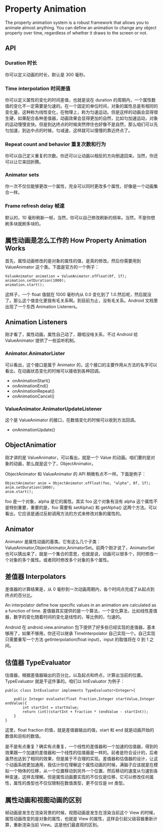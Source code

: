 # Property Animation

The property animation system is a robust framework that allows you to animate almost anything. You can define an animation to change any object property over time, regardless of whether it draws to the screen or not. 

## API

### Duration 时长

你可以定义动画的时长，默认是 300 毫秒。

### Time interpolation 时间差值

你可以定义属性的变化的时间差值，也就是说在 duration 的周期内，一个属性数值的变化不一定需要是匀速的。在一个固定的单位时间，对象的属性总是有相同的变化量，这种称为线性变化，在物理上，称为匀速运动。但是这样的动画会显得很生硬，如果配合各种差值器，动画效果会显得更加的自然，比如匀加速运动，对象的运动慢慢变快。但是到达终点的时候突然停住也好像不是自然，那么咱们可以先匀加速，到达中点的时候，匀减速，这样就可以慢慢的靠近终点了。

### Repeat count and behavior 重复次数和行为

你可以自己定义重复的次数。你还可以让动画以相反的方向倒退回来。当然，你还可以让它来回折腾。

### Animator sets

你一次不仅仅能够更改一个属性，完全可以同时更改多个属性，好像是一个动画集合一样。

### Frame refresh delay 帧速

默认的，10 毫秒刷新一帧，当然，你可以自己修改刷新的频率。当然，不是你想刷多块就刷多块的。

## 属性动画是怎么工作的  How Property Animation Works

首先，属性动画修改的是对象的属性的值，是真的修改。然后你需要用到 ValueAnimator 这个类。下面是官方的一个例子：

    ValueAnimator animation = ValueAnimator.ofFloat(0f, 1f);
    animation.setDuration(1000);
    animation.start();

这样子，一个 float 值就在 1000 毫秒内从 0.0 变化到了 1.0.然后呢，然后就没了。那么这个值变化更我有毛关系啊。到目前为止，没有毛关系。Android 文档里出现了一个东西 Animation Listeners。

## Animation Listeners 

刚才看了，属性动画，属性自己动了，跟咱没啥关系，不过 Android 给 ValueAnimator 提供了一些监听机制。

### Animator.AnimatorLister

可以看出，这个接口是属于 Animator 的，这个接口的主要作用从方法的名字可以看出，在动画状态变化的时候可以接收到各种回调。

 * onAnimationStart()
 * onAnimationEnd()
 * onAnimationRepeat()
 * onAnimationCancel()

### ValueAnimator.AnimatorUpdateListener

这个是 ValueAnimator 的接口，在数值变化的时候可以收到方法回调。

 * onAnimationUpdate() 

## ObjectAnimatior 

刚才讲的是 ValueAnimator，可以看出，就是一个 Value 的动画。咱们要的是对象的动画，那么就是这个了，ObjectAnimator。

ObjectAnimator 和 ValueAnimator 的 API 稍微有点不一样。下面是例子：

    ObjectAnimator anim = ObjectAnimator.ofFloat(foo, "alpha", 0f, 1f);
    anim.setDuration(1000);
    anim.start();

foo 是一个对象，alpha 是它的属性。其实 foo 这个对象有没有 alpha 这个属性不是特别重要，重要的是，foo 需要有 setAlpha() 和 getAlpha() 这两个方法。可以看出，它应该是通过反射调用方法的方式来修改对象的属性的。

## Animator

Animator 是属性动画的基类。它有这么几个子类：ValueAnimator,ObjectAnimator,AnimatorSet。前两个刚才说了，AnimatorSet 也可以猜出来了，就是一个集合的意思，也就是说，动画可以很多个，同时修改一个对象的多个属性。或者同时修改多个对象的多个属性。


## 差值器 Interpolators

差值器的计算结果是，从 0 毫秒到一次动画周期内，各个时间点完成了从起点到终点的百分比。

An interpolator define how specific values in an animation are calculated as a function of time. 差值器其实提供的是一个算法，一个变化算法，比如线性差值器，数字的变化随着时间的变化是线性的，等比例的，匀速的。

Android 在 android.view.animation 包下提供了好多些已经实现的差值器，基本够用了，如果不够用，你还可以继承 TimeInterpolator 自己实现一个。自己实现只需要重写一个方法 getInterpolation(float input)，input 的取值将在 0 到 1 之间。

## 估值器 TypeEvaluator

估值器，根据差值器输出的百分比，以及起点和终点，计算出当前的位置。TypeEvaluator 就是干这件事的。咱们以 IntEvaluator 为例子：

    public class IntEvaluator implements TypeEvaluator<Integer>{
        
        public Integer evaluate(float fraction,Integer startValue,Integer endValue){
            int startInt = startValue;
            return (int)(startInt + fraction * (endValue - startInt));
        }
    }

这里，float fraction 的值，就是差值器输出的值，start 和 end 就是动画开始的数值和目标的数值。

是不是有点重复？确实有点重复，一个线性的差值器和一个加速的估值器，得到的效果跟一个加速的差值器和一个线性的估值器是一样的。前者是符合设计的，后者虽然也达到了相同的效果，但是属于不合理的实现。差值器和估值器的设计，让这个动画系统更加通用，我估计你在理解这个属性动画的时候，满脑子应该就是在模拟一个物体的位移，从一个位置移动到另外一个位置，然后移动的速度从匀速到各种变速，这样去理解。但是属性动画要实现的不仅仅是位移，它可以修改任何属性，属性的类型也不仅仅限制在数值类型，更不仅仅是 int 类型。

## 属性动画和视图动画的区别

帧动画是发生在渲染背景的时候，视图动画是发生在渲染当前这个 View 的时候，属性动画改变的是对象的属性，也就是 View 的属性，这样会引起父级容器重新计算，重新渲染当前 View。这是他们最直观的区别。
